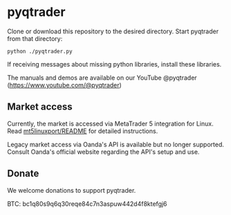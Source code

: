 # pyqtrader

Clone or download this repository to the desired directory.  Start pyqtrader from that directory:

```
python ./pyqtrader.py
```

If receiving messages about missing python libraries, install these libraries.

The manuals and demos are available on our YouTube @pyqtrader (https://www.youtube.com/@pyqtrader)

## Market access

Currently, the market is accessed via MetaTrader 5 integration for Linux.  Read [mt5linuxport/README](https://github.com/pyqtrader/pyqtrader/blob/main/mt5linuxport/README.md) for detailed instructions.

Legacy market access via Oanda's API is available but no longer supported.  Consult Oanda's official website regarding the API's setup and use.

## Donate

We welcome donations to support pyqtrader.

BTC: bc1q80s9q6q30reqe84c7n3aspuw442d4f8ktefgj6